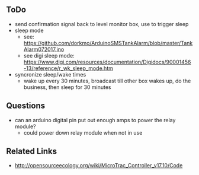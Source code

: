 ## ToDo

  * send confirmation signal back to level monitor box, use to trigger sleep
  * sleep mode
      * see: https://github.com/dorkmo/ArduinoSMSTankAlarm/blob/master/TankAlarm072017.ino
      * see digi sleep mode: https://www.digi.com/resources/documentation/Digidocs/90001456-13/reference/r_wk_sleep_mode.htm
  * syncronize sleep/wake times
      * wake up every 30 minutes, broadcast till other box wakes up, do the business, then sleep for 30 minutes 

## Questions

  * can an arduino digital pin put out enough amps to power the relay module?
      * could power down relay module when not in use


## Related Links

  * http://opensourceecology.org/wiki/MicroTrac_Controller_v17.10/Code
